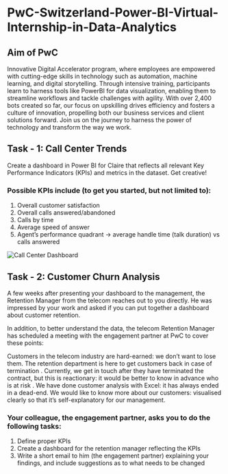 # PwC-Switzerland-Power-BI-Virtual-Internship-in-Data-Analytics
## Aim of PwC 
Innovative Digital Accelerator program, where employees are empowered with cutting-edge skills in technology such as automation, machine learning, and digital storytelling. Through intensive training, participants learn to harness tools like PowerBI for data visualization, enabling them to streamline workflows and tackle challenges with agility. With over 2,400 bots created so far, our focus on upskilling drives efficiency and fosters a culture of innovation, propelling both our business services and client solutions forward. Join us on the journey to harness the power of technology and transform the way we work.

## Task - 1: Call Center Trends
Create a dashboard in Power BI for Claire that reflects all relevant Key Performance Indicators (KPIs) and metrics in the dataset. Get creative! 
### Possible KPIs include (to get you started, but not limited to):
1) Overall customer satisfaction
2) Overall calls answered/abandoned
3) Calls by time
4) Average speed of answer
5) Agent’s performance quadrant -> average handle time (talk duration) vs calls answered

![Call Center Dashboard](https://github.com/vkc0793/PwC-Switzerland-Power-BI-Virtual-Internship-in-Data-Analytics-/assets/136575552/7d68d2a3-a8bd-45db-ac42-18d6f42ad302)

## Task - 2: Customer Churn Analysis
A few weeks after presenting your dashboard to the management, the Retention Manager from the telecom reaches out to you directly. He was impressed by your work and asked if you can put together a dashboard about customer retention.

In addition, to better understand the data, the telecom Retention Manager has scheduled a meeting with the engagement partner at PwC to cover these points:

Customers in the telecom industry are hard-earned: we don’t want to lose them.
The retention department is here to get customers back in case of termination .
Currently, we get in touch after they have terminated the contract, but this is reactionary: it would be better to know in advance who is at risk .
We  have done customer analysis with Excel: it has always ended in a dead-end.
We would like to know more about our customers: visualised clearly so that it’s self-explanatory for our management.

### Your colleague, the engagement partner, asks you to do the following tasks:

1) Define proper KPIs
2) Create a dashboard for the retention manager reflecting the KPIs
3) Write a short email to him (the engagement partner) explaining your findings, and include suggestions as to what needs to be changed

